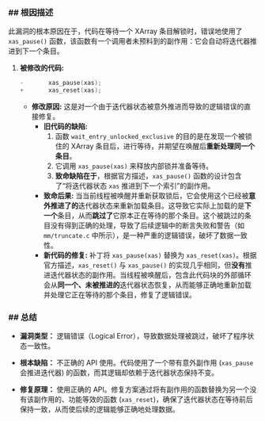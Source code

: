 ### **## 根因描述**

此漏洞的根本原因在于，代码在等待一个 XArray 条目解锁时，错误地使用了 `xas_pause()` 函数，该函数有一个调用者未预料到的副作用：它会自动将迭代器推进到下一个条目。

1.  **被修改的代码:**
    ```c
    -		xas_pause(xas);
    +		xas_reset(xas);
    ```
    *   **修改原因:** 这是对一个由于迭代器状态被意外推进而导致的逻辑错误的直接修复。
        *   **旧代码的缺陷:**
            1.  函数 `wait_entry_unlocked_exclusive` 的目的是在发现一个被锁住的 XArray 条目后，进行等待，并期望在唤醒后**重新处理同一个条目**。
            2.  它调用 `xas_pause(xas)` 来释放内部锁并准备等待。
            3.  **致命缺陷在于**，根据官方描述，`xas_pause()` 函数的设计包含了“将迭代器状态 `xas` 推进到下一个索引”的副作用。
        *   **致命后果:** 当当前线程被唤醒并重新获取锁后，它会使用这个已经被**意外推进了的**迭代器状态来重新加载条目。这导致它实际上加载的是**下一个**条目，从而**跳过了**它原本正在等待的那个条目。这个被跳过的条目没有得到正确的处理，导致了后续逻辑中的断言失败和警告（如 `mm/truncate.c` 中所示），是一种严重的逻辑错误，破坏了数据一致性。
        *   **新代码的修复:** 补丁将 `xas_pause(xas)` 替换为 `xas_reset(xas)`。根据官方描述，`xas_reset()` 与 `xas_pause()` 的实现几乎相同，但**没有**推进迭代器状态的副作用。当线程被唤醒后，包含此代码块的外部循环会从**同一个、未被推进的**迭代器状态恢复，从而能够正确地重新加载并处理它正在等待的那个条目，修复了逻辑错误。

### **## 总结**

*   **漏洞类型：**
    逻辑错误（Logical Error），导致数据处理被跳过，破坏了程序状态一致性。

*   **根本缺陷：**
    不正确的 API 使用。代码使用了一个带有意外副作用 (`xas_pause` 会推进迭代器) 的函数，而其逻辑却依赖于迭代器状态保持不变。

*   **修复原理：**
    使用正确的 API。修复方案通过将有副作用的函数替换为另一个没有该副作用的、功能等效的函数 (`xas_reset`)，确保了迭代器状态在等待前后保持一致，从而使后续的逻辑能够正确地处理数据。